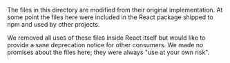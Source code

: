 The files in this directory are modified from their original implementation. At some point the files here were included in the React package shipped to npm and used by other projects.

We removed all uses of these files inside React itself but would like to provide a sane deprecation notice for other consumers. We made no promises about the files here; they were always "use at your own risk".
